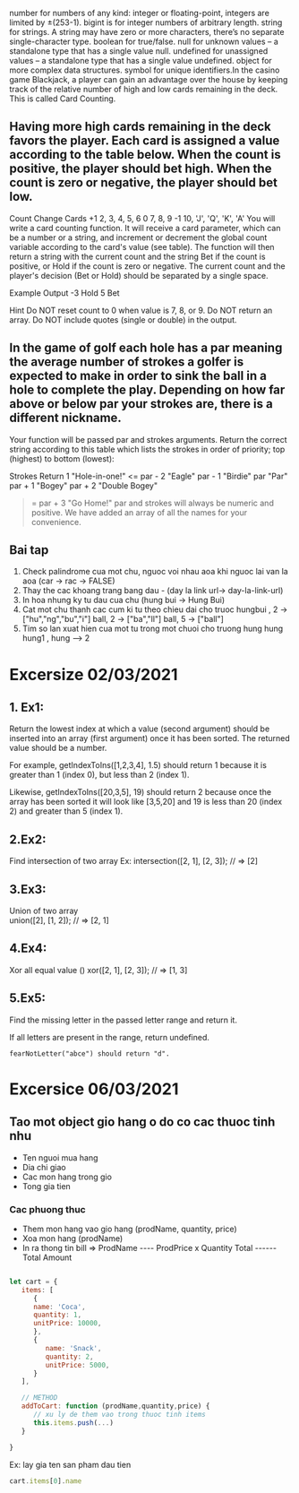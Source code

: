 number for numbers of any kind: integer or floating-point, integers are limited by ±(253-1).
bigint is for integer numbers of arbitrary length.
string for strings. A string may have zero or more characters, there’s no separate single-character type.
boolean for true/false.
null for unknown values – a standalone type that has a single value null.
undefined for unassigned values – a standalone type that has a single value undefined.
object for more complex data structures.
symbol for unique identifiers.In the casino game Blackjack, a player can gain an advantage over the house by keeping track of the relative number of high and low cards remaining in the deck. This is called Card Counting.

## Having more high cards remaining in the deck favors the player. Each card is assigned a value according to the table below. When the count is positive, the player should bet high. When the count is zero or negative, the player should bet low.

Count Change	Cards
+1	2, 3, 4, 5, 6
0	7, 8, 9
-1	10, 'J', 'Q', 'K', 'A'
You will write a card counting function. It will receive a card parameter, which can be a number or a string, and increment or decrement the global count variable according to the card's value (see table). The function will then return a string with the current count and the string Bet if the count is positive, or Hold if the count is zero or negative. The current count and the player's decision (Bet or Hold) should be separated by a single space.

Example Output
-3 Hold
5 Bet

Hint
Do NOT reset count to 0 when value is 7, 8, or 9.
Do NOT return an array.
Do NOT include quotes (single or double) in the output.


## In the game of golf each hole has a par meaning the average number of strokes a golfer is expected to make in order to sink the ball in a hole to complete the play. Depending on how far above or below par your strokes are, there is a different nickname.

Your function will be passed par and strokes arguments. Return the correct string according to this table which lists the strokes in order of priority; top (highest) to bottom (lowest):

Strokes	Return
1	"Hole-in-one!"
<= par - 2	"Eagle"
par - 1	"Birdie"
par	"Par"
par + 1	"Bogey"
par + 2	"Double Bogey"
>= par + 3	"Go Home!"
par and strokes will always be numeric and positive. We have added an array of all the names for your convenience.


## Bai tap

1. Check palindrome cua mot chu, nguoc voi nhau aoa khi nguoc lai van la aoa (car -> rac -> FALSE)
2. Thay the cac khoang trang bang dau - (day la link url-> day-la-link-url)
3. In hoa nhung ky tu dau cua chu (hung bui -> Hung Bui)
4. Cat mot chu thanh cac cum ki tu theo chieu dai cho truoc
   hungbui , 2 -> ["hu","ng","bu","i"]
   ball, 2 -> ["ba","ll"]
   ball, 5 -> ["ball"]
5. Tim so lan xuat hien cua mot tu trong mot chuoi cho truong 
   hung hung hung1 , hung --> 2

# Excersize 02/03/2021

## 1. Ex1: 
Return the lowest index at which a value (second argument) should be inserted into an array (first argument) once it has been sorted. The returned value should be a number.

For example, getIndexToIns([1,2,3,4], 1.5) should return 1 because it is greater than 1 (index 0), but less than 2 (index 1).

Likewise, getIndexToIns([20,3,5], 19) should return 2 because once the array has been sorted it will look like [3,5,20] and 19 is less than 20 (index 2) and greater than 5 (index 1).

## 2.Ex2: 

Find intersection of two array
Ex: 
intersection([2, 1], [2, 3]);
// => [2]

## 3.Ex3: 
Union of two array   
union([2], [1, 2]);
// => [2, 1]

## 4.Ex4:
Xor all equal value ()
xor([2, 1], [2, 3]);
// => [1, 3]

## 5.Ex5: 
Find the missing letter in the passed letter range and return it.

If all letters are present in the range, return undefined.
```
fearNotLetter("abce") should return "d".
```

# Excersice 06/03/2021

## Tao mot object gio hang o do co cac thuoc tinh nhu
- Ten nguoi mua hang
- Dia chi giao
- Cac mon hang trong gio
- Tong gia tien

### Cac phuong thuc
-   Them mon hang vao gio hang (prodName, quantity, price)
-   Xoa mon hang (prodName)
-   In ra thong tin bill =>
   ProdName ---- ProdPrice x Quantity
   Total ------ Total Amount

```javascript

let cart = {
   items: [
      {
      name: 'Coca',
      quantity: 1,
      unitPrice: 10000,
      },
      {
         name: 'Snack',
         quantity: 2,
         unitPrice: 5000,
      }
   ],

   // METHOD
   addToCart: function (prodName,quantity,price) {
      // xu ly de them vao trong thuoc tinh items
      this.items.push(...)
   }

}

```
Ex: lay gia ten san pham dau tien
```js
cart.items[0].name
```

